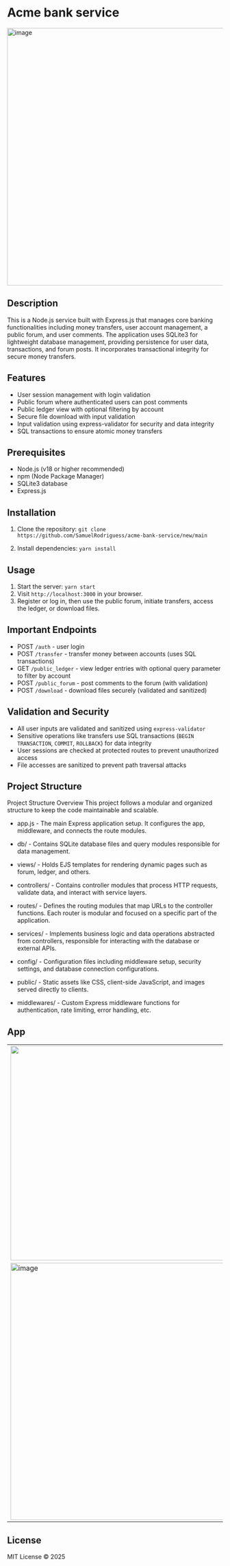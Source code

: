 # Acme bank service
<img width="840" height="600" alt="image" src="https://github.com/user-attachments/assets/f2a776e0-9310-4b03-b29d-3771aedf4c34" />

## Description
This is a Node.js service built with Express.js that manages core banking functionalities including money transfers, user account management, a public forum, and user comments.
The application uses SQLite3 for lightweight database management, providing persistence for user data, transactions, and forum posts. It incorporates transactional integrity
for secure money transfers.
## Features
- User session management with login validation
- Public forum where authenticated users can post comments
- Public ledger view with optional filtering by account
- Secure file download with input validation
- Input validation using express-validator for security and data integrity
- SQL transactions to ensure atomic money transfers

## Prerequisites
- Node.js (v18 or higher recommended)
- npm (Node Package Manager)
- SQLite3 database
- Express.js

## Installation
1. Clone the repository:
   ```git clone https://github.com/SamuelRodriguess/acme-bank-service/new/main```

2. Install dependencies:
   ```yarn install```

## Usage
1. Start the server:
   ```yarn start```
2. Visit `http://localhost:3000` in your browser.
3. Register or log in, then use the public forum, initiate transfers, access the ledger, or download files.

## Important Endpoints
- POST `/auth` - user login
- POST `/transfer` - transfer money between accounts (uses SQL transactions)
- GET `/public_ledger` - view ledger entries with optional query parameter to filter by account
- POST `/public_forum` - post comments to the forum (with validation)
- POST `/download` - download files securely (validated and sanitized)

## Validation and Security
- All user inputs are validated and sanitized using `express-validator`
- Sensitive operations like transfers use SQL transactions (`BEGIN TRANSACTION`, `COMMIT`, `ROLLBACK`) for data integrity
- User sessions are checked at protected routes to prevent unauthorized access
- File accesses are sanitized to prevent path traversal attacks

## Project Structure
Project Structure Overview
This project follows a modular and organized structure to keep the code maintainable and scalable.

- app.js - The main Express application setup. It configures the app, middleware, and connects the route modules.

- db/ - Contains SQLite database files and query modules responsible for data management.

- views/ - Holds EJS templates for rendering dynamic pages such as forum, ledger, and others.

- controllers/ - Contains controller modules that process HTTP requests, validate data, and interact with service layers.

- routes/ - Defines the routing modules that map URLs to the controller functions. Each router is modular and focused on a specific part of the application.

- services/ - Implements business logic and data operations abstracted from controllers, responsible for interacting with the database or external APIs.

- config/ - Configuration files including middleware setup, security settings, and database connection configurations.

- public/ - Static assets like CSS, client-side JavaScript, and images served directly to clients.

- middlewares/ - Custom Express middleware functions for authentication, rate limiting, error handling, etc.
  
## App
  <table>
  <tr>
    <td><img src="https://github.com/user-attachments/assets/f2af4c98-7adf-42d1-a334-e8538f91d0f1" width="500"></td>
    <td><img width="500"  alt="image" src="https://github.com/user-attachments/assets/989fff03-c1a0-4c90-ad13-4b5ba7821fd0" /></td></tr>
    <tr> <td><img width="500"height="599" alt="image" src="https://github.com/user-attachments/assets/f4f351ec-5a33-43fa-9ec2-507eafba006d" /></td>
    <td><img  width="500"height="355" alt="image" src="https://github.com/user-attachments/assets/81a5b034-b351-42d3-b781-1a27ed1ca584" /></td></tr>
</tr>
</table>

## License
MIT License © 2025
